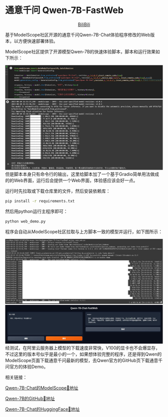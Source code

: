 # 通意千问 Qwen-7B-FastWeb
<p align="center">
    <a href="https://space.bilibili.com/41660208" target="_blank">BiliBili</a>
</p>
基于ModelScope社区开源的通意千问Qwen-7B-Chat体验程序修改的Web版本，以方便快速部署体验。

ModelScope社区提供了开源模型Qwen-7B的快速体验脚本，脚本和运行效果如下所示：

<div align="center">
  <img src="img/pic1.jpg">
</div>
<div align="center">
  <img src="img/pic2.jpg">
</div>
但是脚本本身只有命令行的输出，这里给脚本加了一个基于Gradio简单用法做成的的Web界面，运行后会提供一个Web界面，体验感应该会好一点。

运行时先拉取或下载仓库里的文件，然后安装依赖库： 

```bash
pip install -r requirements.txt
```

然后用python运行主程序即可： 

```bash
python web_demo.py
```

程序会自动从ModelScope社区拉取与上方脚本一致的模型并运行，如下图所示： 
<div align="center">
  <img src="img/pic3.jpg">
</div>
<div align="center">
  <img src="img/pic4.jpg">
</div>
经测试，在阿里云服务器上模型的下载速度非常快，V100的显卡也不会爆显存，不过这里的版本号似乎是最小的一个，如果想体验完整的程序，还是得到Qwen的ModelScope页面下载通意千问最新的模型，去Qwen官方的GitHub页下载通意千问官方的体验Demo。

相关链接：

[Qwen-7B-Chat的ModelScope🤖地址](https://modelscope.cn/models/qwen/Qwen-7B-Chat/summary)

[Qwen-7B的GitHub📃地址](https://github.com/QwenLM/Qwen-7B)

[Qwen-7B-Chat的HuggingFace🤗地址](https://huggingface.co/Qwen/Qwen-7B-Chat)
